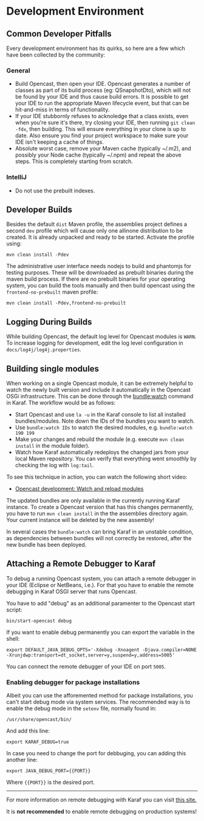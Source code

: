 Development Environment
=======================

Common Developer Pitfalls
-------------------------

Every development environment has its quirks, so here are a few which have been collected by the community:

### General
* Build Opencast, then open your IDE.  Opencast generates a number of classes as part of its build process (eg:
  QSnapshotDto), which will not be found by your IDE and thus cause build errors.  It is possible to get your IDE
  to run the appropriate Maven lifecycle event, but that can be hit-and-miss in terms of functionality.
* If your IDE stubbornly refuses to acknoledge that a class exists, even when you're sure it's there, try closing your
  IDE, then running `git clean -fdx`, then building.  This will ensure everything in your clone is up to date.  Also
  ensure you find your project workspace to make sure your IDE isn't keeping a cache of things.
* Absolute worst case, remove your Maven cache (typically ~/.m2), and possibly your Node cache (typically ~/.npm) and
  repeat the above steps.  This is completely starting from scratch.

### IntelliJ
* Do not use the prebuilt indexes.

Developer Builds
----------------

Besides the default `dist` Maven profile, the assemblies project defines a second `dev` profile which will cause only
one allinone distribution to be created. It is already unpacked and ready to be started. Activate the profile using:

    mvn clean install -Pdev

The administrative user interface needs nodejs to build and phantomjs for testing purposes. These will be downloaded as
prebuilt binaries during the maven build process. If there are no prebuilt binaries for your operating system, you can
build the tools manually and then build opencast using the `frontend-no-prebuilt` maven profile:

    mvn clean install -Pdev,frontend-no-prebuilt

Logging During Builds
---------------------

While building Opencast, the default log level for Opencast modules is `WARN`. To increase logging for development,
edit the log level configuration in `docs/log4j/log4j.properties`.

Building single modules
-----------------------

When working on a single Opencast module, it can be extremely helpful to watch the newly built version and include
it automatically in the Opencast OSGi infrastructure. This can be done through the
[bundle:watch](https://karaf.apache.org/manual/latest/commands/bundle-watch.html) command in Karaf. The workflow would
be as follows:

* Start Opencast and use `la -u` in the Karaf console to list all installed bundles/modules. Note down the IDs of the
  bundles you want to watch.
* Use `bundle:watch IDs` to watch the desired modules, e.g. `bundle:watch 190 199`
* Make your changes and rebuild the module (e.g. execute `mvn clean install` in the module folder).
* Watch how Karaf automatically redeploys the changed jars from your local Maven repository. You can verify that
  everything went smoothly by checking the log with `log:tail`.

To see this technique in action, you can watch the following short video:

* [Opencast development: Watch and reload modules](https://asciinema.org/a/348132)

The updated bundles are only available in the currently running Karaf instance. To create a Opencast version that has
this changes permanently, you have to run `mvn clean install` in the the assemblies directory again. Your current
instance will be deleted by the new assembly!

In several cases the `bundle:watch` can bring Karaf in an unstable condition, as dependencies between bundles will not
correctly be restored, after the new bundle has been deployed.


Attaching a Remote Debugger to Karaf
------------------------------------

To debug a running Opencast system, you can attach a remote debugger in your IDE (Eclipse or NetBeans, i.e.). For that
you have to enable the remote debugging in Karaf OSGI server that runs Opencast.

You have to add "debug" as an additional paramenter to the Opencast start script:

    bin/start-opencast debug

If you want to enable debug permanently you can export the variable in the shell:

    export DEFAULT_JAVA_DEBUG_OPTS='-Xdebug -Xnoagent -Djava.compiler=NONE -Xrunjdwp:transport=dt_socket,server=y,suspend=y,address=5005'

You can connect the remote debugger of your IDE on port `5005`.

### Enabling debugger for package installations

Albeit you can use the afforemented method for package installations, you can't start debug mode via system services.
The recommended way is to enable the debug mode in the `setenv` file, normally found in:

    /usr/share/opencast/bin/

And add this line:

    export KARAF_DEBUG=true

In case you need to change the port for debbuging, you can adding this another line:

    export JAVA_DEBUG_PORT={{PORT}}

Where `{{PORT}}` is the desired port.


***
For more information on remote debugging with Karaf you can visit [this
site.](https://karaf.apache.org/manual/latest/#_debugging)

It is **not recommended** to enable remote debugging on production systems!

